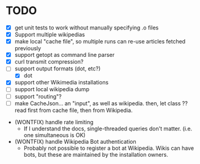 # TODO

* [x] get unit tests to work without manually specifying .o files
* [x] Support multiple wikipedias
* [x] make local "cache file", so multiple runs can re-use articles fetched
      previously
* [x] support getopt as command line parser
* [x] curl transmit compression?
* [ ] support output formats (dot, etc?)
  * [x] dot
* [x] support other Wikimedia installations
* [ ] support local wikipedia dump
* [ ] support "routing"?
* [ ] make CacheJson... an "input", as well as wikipedia. then, let class ??
      read first from cache file, then from Wikipedia.
* (WONTFIX) handle rate limiting
  * If I understand the docs, single-threaded queries don't matter. (i.e. one
    simultaneous is OK)
* (WONTFIX) handle Wikipedia Bot authentication
  * Probably not possible to register a bot at Wikipedia.
    Wikis can have bots, but these are maintained by the installation owners.
